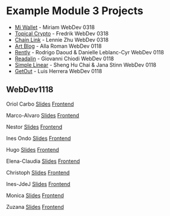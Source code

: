 # Example Module 3 Projects

- [Mi Wallet](https://mi-wallet.herokuapp.com/login) - Miriam WebDev 0318
- [Topical Crypto](https://topicalcrypto.herokuapp.com/) - Fredrik WebDev 0318
- [Chain Link](https://supply-chain-mgmt-frontend.herokuapp.com/) - Lennie Zhu WebDev 0318
- [Art Blog](https://artyblog.herokuapp.com/) - Alla Roman WebDev 0118
- [Rently](https://rentily.herokuapp.com/) - Rodrigo Daoud & Danielle Leblanc-Cyr WebDev 0118
- [Readalin](https://readalin.herokuapp.com/home) - Giovanni Chiodi WebDev 0118
- [Simple Linear](https://simple-linear.herokuapp.com/) - Sheng Hu Chai & Jana Stinn WebDev 0118
- [GetOut](https://getoutih.herokuapp.com/) - Luis Herrera WebDev 0118

## WebDev1118

Oriol Carbo
[Slides](https://slides.com/oriolcarbo/grapes)
[Frontend](https://grapes-571e3.firebaseapp.com/)

Marco-Alvaro
[Slides](https://slides.com/margal/travelbid)
[Frontend](https://travelbid-1552229318200.firebaseapp.com/)

Nestor
[Slides](https://slides.com/nesc86/deck-1)
[Frontend](https://smar-t.firebaseapp.com/)

Ines Ondo
[Slides](https://slides.com/inesdelcarmenondobaka/some-project)
[Frontend](https://ceiba-airlines.firebaseapp.com)

Hugo
[Slides](https://slides.com/dafirma/what-da-food)
[Frontend](https://whatdafood-daa51.firebaseapp.com/)

Elena-Claudia
[Slides](https://slides.com/claudiainfantesvillafranca/bnb-2/live?context=editing#/)
[Frontend](https://barsandevents.firebaseapp.com/)

Christoph
[Slides](https://docs.google.com/presentation/d/1EmxYyWHjn8xdyNRBCBe-seNJuOGMbkbhc7dPZqKEdWw/edit#slide=id.g591f4657d7_0_11)
[Frontend](https://semya-2799e.firebaseapp.com)

Ines-JdeJ
[Slides](https://slides.com/inescv/unpopular-opinion#/)
[Frontend](https://unpopular-opinion.firebaseapp.com/)

Monica
[Slides](https://slides.com/monicalopez-4/billy-app)
[Frontend](https://billy-doc-app.firebaseapp.com/)

Zuzana
[Slides](https://slides.com/zuzananovakova/deck-2)
[Frontend](https://get-your-project-done.firebaseapp.com)
